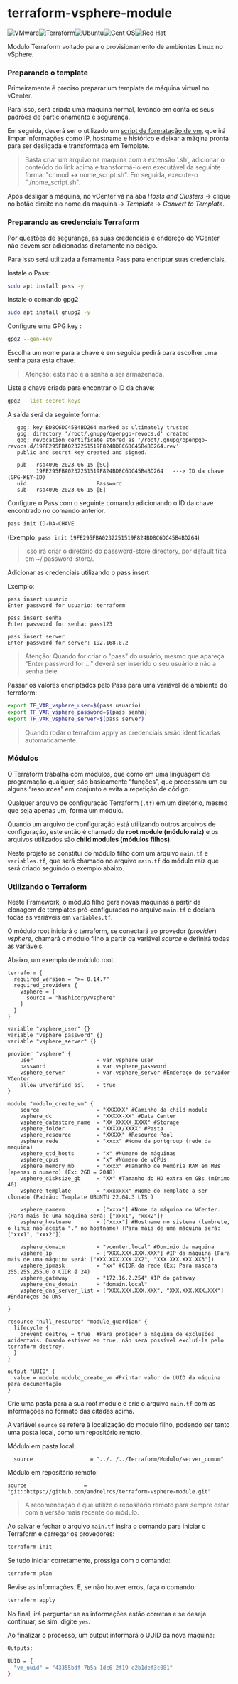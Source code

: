 # terraform-vsphere-module
![VMware](https://img.shields.io/badge/VMware-231f20?style=for-the-badge&logo=VMware&logoColor=white)![Terraform](https://img.shields.io/badge/terraform-%235835CC.svg?style=for-the-badge&logo=terraform&logoColor=white)![Ubuntu](https://img.shields.io/badge/Ubuntu-E95420?style=for-the-badge&logo=ubuntu&logoColor=white)![Cent OS](https://img.shields.io/badge/cent%20os-002260?style=for-the-badge&logo=centos&logoColor=F0F0F0)![Red Hat](https://img.shields.io/badge/Red%20Hat-EE0000?style=for-the-badge&logo=redhat&logoColor=white)

Modulo Terraform voltado para o provisionamento de ambientes Linux no vSphere.

### Preparando o template
Primeiramente é preciso preparar um template de máquina virtual no vCenter. 

Para isso, será criada uma máquina normal, levando em conta os seus padrões de particionamento e segurança.

Em seguida, deverá ser o utilizado um [script de formatação de vm](https://github.com/fabianlee/tf-vsphere-singlevm-from-template/blob/main/on_template_only/prepare-ubuntu-22.04-template.sh), que irá limpar informações como IP, hostname e histórico e deixar a máqina pronta para ser desligada e transformada em Template.

> Basta criar um arquivo na maquina com a extensão '.sh', adicionar o conteúdo do link acima e transformá-lo em executável da seguinte forma: "chmod +x nome_script.sh". Em seguida, execute-o "./nome_script.sh".

Após desligar a máquina, no vCenter vá na aba *Hosts and Clusters* -> clique no botão direito no nome da máquina -> *Template* -> *Convert to Template*.

### Preparando as credenciais Terraform
Por questões de segurança, as suas credenciais e endereço do VCenter não devem ser adicionadas diretamente no código.

Para isso será utilizada a ferramenta Pass para encriptar suas credenciais.

Instale o Pass:
```bash
sudo apt install pass -y
```

Instale o comando gpg2
```bash
sudo apt install gnupg2 -y
```

Configure uma GPG key :
```bash
gpg2 --gen-key
```
Escolha um nome para a chave e em seguida pedirá para escolher uma senha para esta chave.

> Atenção: esta não é a senha a ser armazenada.

Liste a chave criada para encontrar o ID da chave:
```bash
gpg2 --list-secret-keys
```

A saída será da seguinte forma:
```hcl
   gpg: key BD8C6DC45B4BD264 marked as ultimately trusted
   gpg: directory '/root/.gnupg/openpgp-revocs.d' created
   gpg: revocation certificate stored as '/root/.gnupg/openpgp-revocs.d/19FE295FBA0232251519F824BD8C6DC45B4BD264.rev'
   public and secret key created and signed.

   pub   rsa4096 2023-06-15 [SC]
         19FE295FBA0232251519F824BD8C6DC45B4BD264   ---> ID da chave (GPG-KEY-ID)
   uid                      Password
   sub   rsa4096 2023-06-15 [E]                   
```

Configure o Pass com o seguinte comando adicionando o ID da chave encontrado no comando anterior.
```bash
pass init ID-DA-CHAVE
```
 
(Exemplo: `pass init 19FE295FBA0232251519F824BD8C6DC45B4BD264`)

> Isso irá criar o diretório do password-store directory, por default fica em ~/.password-store/. 

Adicionar as credenciais utilizando o pass insert

Exemplo:
```hcl
pass insert usuario
Enter password for usuario: terraform

pass insert senha
Enter password for senha: pass123

pass insert server
Enter password for server: 192.168.0.2
```

> Atenção: Quando for criar o "pass" do usuário, mesmo que apareça "Enter password for ..." deverá ser inserido o seu usuário e não a senha dele.

Passar os valores encriptados pelo Pass para uma variável de ambiente do terraform:
```bash
export TF_VAR_vsphere_user=$(pass usuario)
export TF_VAR_vsphere_password=$(pass senha)
export TF_VAR_vsphere_server=$(pass server)
```

> Quando rodar o terraform apply as credenciais serão identificadas automaticamente.

### Módulos
O Terraform trabalha com módulos, que como em uma linguagem de programação qualquer, são basicamente “funções”, que processam um ou alguns “resources” em conjunto e evita a repetição de código.

Qualquer arquivo de configuração Terraform (`.tf`) em um diretório, mesmo que seja apenas um, forma um módulo.

Quando um arquivo de configuração está utilizando outros arquivos de configuração, este então é chamado de **root module (módulo raiz)** e os arquivos utilizados são **child modules (módulos filhos)**.

Neste projeto se constitui do módulo filho com um arquivo `main.tf` e `variables.tf`, que será chamado no arquivo `main.tf` do módulo raiz que será criado seguindo o exemplo abaixo.


### Utilizando o Terraform
Neste Framework, o módulo filho gera novas máquinas a partir da clonagem de templates pré-configurados no arquivo `main.tf` e declara todas as variáveis em `variables.tf`. 

O módulo root iniciará o terraform, se conectará ao provedor (*provider*) *vsphere*, chamará o módulo filho a partir da variável *source* e definirá todas as variáveis.

Abaixo, um exemplo de módulo root.

```hcl
terraform {
  required_version = ">= 0.14.7"
  required_providers {
    vsphere = {
      source = "hashicorp/vsphere"
    }
  }
}

variable "vsphere_user" {}
variable "vsphere_password" {}
variable "vsphere_server" {}

provider "vsphere" {
    user                    = var.vsphere_user
    password                = var.vsphere_password
    vsphere_server          = var.vsphere_server #Endereço do servidor VCenter
    allow_unverified_ssl    = true
}

module "modulo_create_vm" {
    source                  = "XXXXXX" #Caminho da child module
    vsphere_dc              = "XXXXX-XX" #Data Center
    vsphere_datastore_name  = "XX_XXXXX_XXXX" #Storage
    vsphere_folder          = "XXXXX/XXXX" #Pasta
    vsphere_resource        = "XXXXX" #Resource Pool
    vsphere_rede            = "xxxx" #Nome da portgroup (rede da maquina)
    vsphere_qtd_hosts       = "x" #Número de máquinas
    vsphere_cpus            = "x" #Número de vCPUs
    vsphere_memory_mb       = "xxxx" #Tamanho de Memória RAM em MBs (apenas o numero) (Ex: 2GB = 2048)
    vsphere_disksize_gb     = "XX" #Tamanho do HD extra em GBs (mínimo 40)
    vsphere_template        = "xxxxxxx" #Nome do Template a ser clonado (Padrão: Template UBUNTU 22.04.3 LTS )

    vsphere_namevm          = ["xxxx"] #Nome da máquina no VCenter.(Para mais de uma máquina será: ["xxx1", "xxx2"])
    vsphere_hostname        = ["xxxx"] #Hostname no sistema (lembrete, o linux não aceita "." no hostname) (Para mais de uma máquina será: ["xxx1", "xxx2"])

    vsphere_domain          = "vcenter.local" #Dominio da maquina
    vsphere_ip              = ["XXX.XXX.XXX.XXX"] #IP da máquina (Para mais de uma máquina será: ["XXX.XXX.XXX.XX2", "XXX.XXX.XXX.XX3"])
    vsphere_ipmask          = "xx" #CIDR da rede (Ex: Para máscara 255.255.255.0 o CIDR é 24) 
    vsphere_gateway         = "172.16.2.254" #IP do gateway
    vsphere_dns_domain      = "domain.local"
    vsphere_dns_server_list = ["XXX.XXX.XXX.XXX", "XXX.XXX.XXX.XXX"] #Endereços de DNS

}

resource "null_resource" "module_guardian" {
  lifecycle {
    prevent_destroy = true  #Para proteger a máquina de exclusões acidentais. Quando estiver em true, não será possível excluí-la pelo terraform destroy. 
  }
}

output "UUID" {
  value = module.modulo_create_vm #Printar valor do UUID da máquina para documentação
}

```
Crie uma pasta para a sua root module e crie o arquivo `main.tf` com as informações no formato das citadas acima.

A variável `source` se refere à localização do modulo filho, podendo ser tanto uma pasta local, como um repositório remoto.

Módulo em pasta local:

```hcl
  source                  = "../../../Terraform/Modulo/server_comum"
```

Módulo em repositório remoto:

```hcl
source                  = "git::https://github.com/andrelrcs/terraform-vsphere-module.git"
```

> A recomendação é que utilize o repositório remoto para sempre estar com a versão mais recente do módulo.

Ao salvar e fechar o arquivo `main.tf` insira o comando para iniciar o Terraform e carregar os provedores:

```bash
terraform init
```

Se tudo iniciar corretamente, prossiga com o comando:
```bash
terraform plan
```

Revise as informações. E, se não houver erros, faça o comando:
```bash
terraform apply
```

No final, irá perguntar se as informações estão corretas e se deseja continuar, se sim, digite `yes`.

Ao finalizar o processo, um output informará o UUID da nova máquina:

```bash
Outputs:

UUID = {
  "vm_uuid" = "43355bdf-7b5a-1dc6-2f19-e2b1def3c081"
}
```
